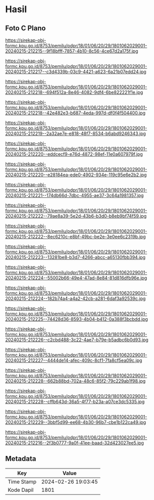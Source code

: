 # Hasil

## Foto C Plano

https://sirekap-obj-formc.kpu.go.id/8753/pemilu/pdpr/18/01/06/20/29/1801062029001-20240215-212215--9f18bfff-7857-4b10-8c56-4ce67d2a175f.jpg

https://sirekap-obj-formc.kpu.go.id/8753/pemilu/pdpr/18/01/06/20/29/1801062029001-20240215-212217--c3d4339b-03c9-4421-a623-6a21b07edd24.jpg

https://sirekap-obj-formc.kpu.go.id/8753/pemilu/pdpr/18/01/06/20/29/1801062029001-20240215-212218--694f512a-8e46-4082-9df4-6be822221f1e.jpg

https://sirekap-obj-formc.kpu.go.id/8753/pemilu/pdpr/18/01/06/20/29/1801062029001-20240215-212218--42e482e3-b687-4eda-997d-df0f4f504400.jpg

https://sirekap-obj-formc.kpu.go.id/8753/pemilu/pdpr/18/01/06/20/29/1801062029001-20240215-212219--2a32ae7e-e818-48f7-8534-b6abd9246343.jpg

https://sirekap-obj-formc.kpu.go.id/8753/pemilu/pdpr/18/01/06/20/29/1801062029001-20240215-212220--eddcecf9-e76d-4872-98ef-11e0a607979f.jpg

https://sirekap-obj-formc.kpu.go.id/8753/pemilu/pdpr/18/01/06/20/29/1801062029001-20240215-212220--e28184ea-ede0-4902-934e-119c95e6e2b2.jpg

https://sirekap-obj-formc.kpu.go.id/8753/pemilu/pdpr/18/01/06/20/29/1801062029001-20240215-212221--174db66d-7dbc-4955-ae37-3c64a1981357.jpg

https://sirekap-obj-formc.kpu.go.id/8753/pemilu/pdpr/18/01/06/20/29/1801062029001-20240215-212222--79ae8a39-5e2d-43b6-b3d0-b8eb9bf74f59.jpg

https://sirekap-obj-formc.kpu.go.id/8753/pemilu/pdpr/18/01/06/20/29/1801062029001-20240215-212222--8ec6210c-e8bf-49bc-be2e-3e0ee6c2319b.jpg

https://sirekap-obj-formc.kpu.go.id/8753/pemilu/pdpr/18/01/06/20/29/1801062029001-20240215-212223--13281be8-b3d7-4266-abcc-a65130fbb394.jpg

https://sirekap-obj-formc.kpu.go.id/8753/pemilu/pdpr/18/01/06/20/29/1801062029001-20240215-212224--55002b66-49e4-47ad-8e84-81d816dfb96e.jpg

https://sirekap-obj-formc.kpu.go.id/8753/pemilu/pdpr/18/01/06/20/29/1801062029001-20240215-212224--182b74a4-a4a2-42cb-a281-6daf3a92539c.jpg

https://sirekap-obj-formc.kpu.go.id/8753/pemilu/pdpr/18/01/06/20/29/1801062029001-20240215-212225--74428d36-8593-4b04-b412-0a388f3bcbdd.jpg

https://sirekap-obj-formc.kpu.go.id/8753/pemilu/pdpr/18/01/06/20/29/1801062029001-20240215-212226--c2cbd488-3c22-4ae7-b79e-b5adbc6b0d93.jpg

https://sirekap-obj-formc.kpu.go.id/8753/pemilu/pdpr/18/01/06/20/29/1801062029001-20240215-212227--4444de14-afec-409c-8cf1-7fa8cf5ea09c.jpg

https://sirekap-obj-formc.kpu.go.id/8753/pemilu/pdpr/18/01/06/20/29/1801062029001-20240215-212228--662b88bd-702a-48c6-85f2-79c229ab1f98.jpg

https://sirekap-obj-formc.kpu.go.id/8753/pemilu/pdpr/18/01/06/20/29/1801062029001-20240215-212228--cffb643d-36a5-4f77-b23a-a07ce3dc5335.jpg

https://sirekap-obj-formc.kpu.go.id/8753/pemilu/pdpr/18/01/06/20/29/1801062029001-20240215-212229--3bbf5d99-ee68-4b30-96b7-cbe1b122ca49.jpg

https://sirekap-obj-formc.kpu.go.id/8753/pemilu/pdpr/18/01/06/20/29/1801062029001-20240215-212216--2f3b0777-9a0f-41ee-baad-32d423027ee5.jpg


## Metadata

| Key        | Value               |
| ---------- | ------------------- |
| Time Stamp | 2024-02-26 19:03:45 |
| Kode Dapil | 1801                |



